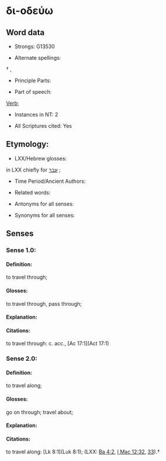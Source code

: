 # δι-οδεύω

<!-- Status: S2=NeedsFinalCheck -->
<!-- Lexica used for edits:   -->

## Word data

* Strongs: G13530

* Alternate spellings:

† , 

* Principle Parts: 


* Part of speech: 

[Verb](http://ugg.readthedocs.io/en/latest/verb.html); 

* Instances in NT: 2

* All Scriptures cited: Yes

## Etymology: 


* LXX/Hebrew glosses: 

in LXX chiefly for [עבר](//en-uhl/H5674) ; 

* Time Period/Ancient Authors: 


* Related words: 

* Antonyms for all senses:

* Synonyms for all senses: 


## Senses 


### Sense  1.0: 

#### Definition: 

to travel through; 

#### Glosses: 

to travel through, pass through; 

#### Explanation: 


#### Citations: 

to travel through: c. acc., [Ac 17:1](Act 17:1) 

### Sense  2.0: 

#### Definition: 

to travel along; 

#### Glosses: 

go on through; travel about;

#### Explanation: 


#### Citations: 

to travel along: [Lk 8:1](Luk 8:1); (LXX: [Ba 4:2](Bar.4.2), [I Mac 12:32](1Macc.12.32), [33](1Macc.12.33)).†
